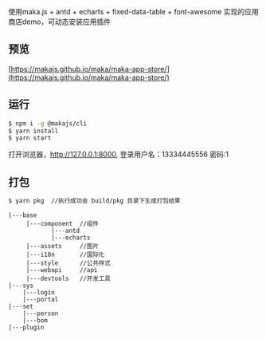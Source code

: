 使用maka.js + antd + echarts + fixed-data-table + font-awesome 实现的应用商店demo，可动态安装应用插件

## 预览
[https://makajs.github.io/maka/maka-app-store/](https://makajs.github.io/maka/maka-app-store/)

## 运行

```bash
$ npm i -g @makajs/cli
$ yarn install
$ yarn start 
```

打开浏览器，http://127.0.0.1:8000, 登录用户名：13334445556 密码:1

## 打包
```bash
$ yarn pkg  //执行成功会 build/pkg 目录下生成打包结果
```
```
|---base
     |---component  //组件
            |---antd
            |---echarts
     |---assets     //图片
     |---i18n       //国际化
     |---style      //公共样式
     |---webapi     //api
     |---devtools   //开发工具
|---sys
    |---login
    |---portal
|---set
    |---person
    |---bom
|---plugin
```

